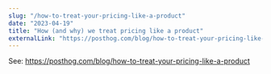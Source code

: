 ```yaml
---
slug: "/how-to-treat-your-pricing-like-a-product"
date: "2023-04-19"
title: "How (and why) we treat pricing like a product"
externalLink: "https://posthog.com/blog/how-to-treat-your-pricing-like-a-product"
---
```


See: https://posthog.com/blog/how-to-treat-your-pricing-like-a-product
